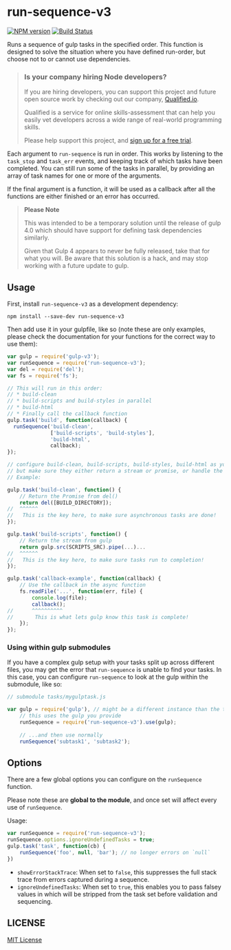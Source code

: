 # run-sequence-v3

[![NPM version][npm-image]][npm-url] [![Build Status][travis-image]][travis-url]

Runs a sequence of gulp tasks in the specified order.  This function is designed to solve the situation where you have defined run-order, but choose not to or cannot use dependencies.

> ### Is your company hiring Node developers?
>
> If you are hiring developers, you can support this project and future open source work by checking out our company, [Qualified.io](https://www.qualified.io/?utm_source=run-sequence).
>
> Qualified is a service for online skills-assessment that can help you easily vet developers across a wide range of real-world programming skills.
>
> Please help support this project, and [sign up for a free trial](https://www.qualified.io/?utm_source=run-sequence).



Each argument to `run-sequence` is run in order.  This works by listening to the `task_stop` and `task_err` events, and keeping track of which tasks have been completed.  You can still run some of the tasks in parallel, by providing an array of task names for one or more of the arguments.

If the final argument is a function, it will be used as a callback after all the functions are either finished or an error has occurred.

> **Please Note**
>
> This was intended to be a temporary solution until the release of gulp 4.0 which should have support for defining task dependencies similarly.
> 
> Given that Gulp 4 appears to never be fully released, take that for what you will. Be aware that this solution is a hack, and may stop working with a future update to gulp.

## Usage

First, install `run-sequence-v3` as a development dependency:

```shell
npm install --save-dev run-sequence-v3
```

Then add use it in your gulpfile, like so (note these are only examples, please check the documentation for your functions for the correct way to use them):

```js
var gulp = require('gulp-v3');
var runSequence = require('run-sequence-v3');
var del = require('del');
var fs = require('fs');

// This will run in this order:
// * build-clean
// * build-scripts and build-styles in parallel
// * build-html
// * Finally call the callback function
gulp.task('build', function(callback) {
  runSequence('build-clean',
              ['build-scripts', 'build-styles'],
              'build-html',
              callback);
});

// configure build-clean, build-scripts, build-styles, build-html as you wish,
// but make sure they either return a stream or promise, or handle the callback
// Example:

gulp.task('build-clean', function() {
    // Return the Promise from del()
    return del([BUILD_DIRECTORY]);
//  ^^^^^^
//   This is the key here, to make sure asynchronous tasks are done!
});

gulp.task('build-scripts', function() {
    // Return the stream from gulp
    return gulp.src(SCRIPTS_SRC).pipe(...)...
//  ^^^^^^
//   This is the key here, to make sure tasks run to completion!
});

gulp.task('callback-example', function(callback) {
    // Use the callback in the async function
    fs.readFile('...', function(err, file) {
        console.log(file);
        callback();
//      ^^^^^^^^^^
//       This is what lets gulp know this task is complete!
    });
});
```

### Using within gulp submodules

If you have a complex gulp setup with your tasks split up across different files, you may get the error that `run-sequence` is unable to find your tasks.  In this case, you can configure `run-sequence` to look at the gulp within the submodule, like so:

```js
// submodule tasks/mygulptask.js

var gulp = require('gulp'), // might be a different instance than the toplevel one
    // this uses the gulp you provide
    runSequence = require('run-sequence-v3').use(gulp);
    
    // ...and then use normally
    runSequence('subtask1', 'subtask2');
```

## Options

There are a few global options you can configure on the `runSequence` function.

Please note these are **global to the module**, and once set will affect every use of `runSequence`.

Usage:

```js
var runSequence = require('run-sequence-v3');
runSequence.options.ignoreUndefinedTasks = true;
gulp.task('task', function(cb) {
	runSequence('foo', null, 'bar'); // no longer errors on `null`
})
```

- `showErrorStackTrace`: When set to `false`, this suppresses the full stack trace from errors captured during a sequence.
- `ignoreUndefinedTasks`: When set to `true`, this enables you to pass falsey values in which will be stripped from the task set before validation and sequencing.



## LICENSE

[MIT License](http://en.wikipedia.org/wiki/MIT_License)


[npm-url]: https://npmjs.org/package/run-sequence-v3
[npm-image]: https://badge.fury.io/js/run-sequence-v3.png

[travis-url]: http://travis-ci.org/sapics/run-sequence-v3
[travis-image]: https://secure.travis-ci.org/sapics/run-sequence-v3.png?branch=master
